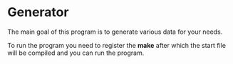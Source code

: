 # Generator
The main goal of this program is to generate various data for your needs.

To run the program you need to register the **make** after which the start file will be compiled and you can run the program.
